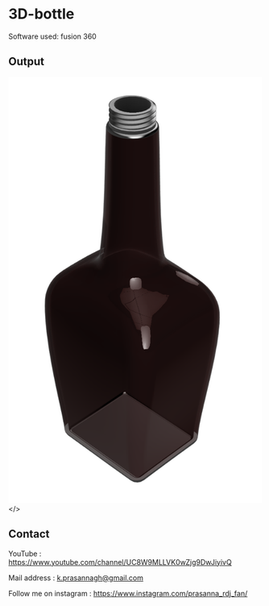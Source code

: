# 3D-bottle

Software used: fusion 360

## Output
<img src="https://github.com/prasanna892/3D-bottle/blob/main/bottle2.png"></>

## Contact 

YouTube : https://www.youtube.com/channel/UC8W9MLLVK0wZjg9DwJiyivQ

Mail address : k.prasannagh@gmail.com

Follow me on instagram : https://www.instagram.com/prasanna_rdj_fan/
